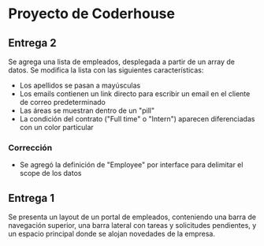 # Proyecto de Coderhouse

## Entrega 2

Se agrega una lista de empleados, desplegada a partir de un array de datos. Se modifica la lista con las siguientes características:

- Los apellidos se pasan a mayúsculas
- Los emails contienen un link directo para escribir un email en el cliente de correo predeterminado
- Las áreas se muestran dentro de un "pill"
- La condición del contrato ("Full time" o "Intern") aparecen diferenciadas con un color particular

### Corrección

- Se agregó la definición de "Employee" por interface para delimitar el scope de los datos

## Entrega 1

Se presenta un layout de un portal de empleados, conteniendo una barra de navegación superior, una barra lateral con tareas y solicitudes pendientes, y un espacio principal donde se alojan novedades de la empresa.
